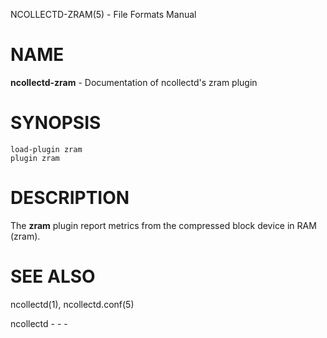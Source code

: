 NCOLLECTD-ZRAM(5) - File Formats Manual

# NAME

**ncollectd-zram** - Documentation of ncollectd's zram plugin

# SYNOPSIS

	load-plugin zram
	plugin zram

# DESCRIPTION

The **zram** plugin report metrics from the compressed block device
in RAM (zram).

# SEE ALSO

ncollectd(1),
ncollectd.conf(5)

ncollectd - - -
